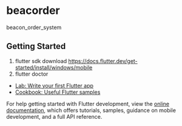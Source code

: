 # beacorder

beacon_order_system

## Getting Started
1. flutter sdk download https://docs.flutter.dev/get-started/install/windows/mobile
2. flutter doctor

- [Lab: Write your first Flutter app](https://docs.flutter.dev/get-started/codelab)
- [Cookbook: Useful Flutter samples](https://docs.flutter.dev/cookbook)

For help getting started with Flutter development, view the
[online documentation](https://docs.flutter.dev/), which offers tutorials,
samples, guidance on mobile development, and a full API reference.
